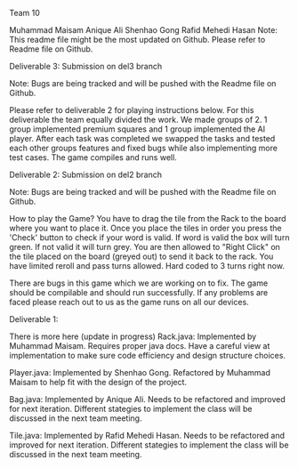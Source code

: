 Team 10

Muhammad Maisam
Anique Ali
Shenhao Gong
Rafid Mehedi Hasan
Note: This readme file might be the most updated on Github. Please refer to Readme file on Github.

Deliverable 3: Submission on del3 branch

Note: Bugs are being tracked and will be pushed with the Readme file on Github.

Please refer to deliverable 2 for playing instructions below.
For this deliverable the team equally divided the work. We made groups of 2. 1 group implemented premium squares and 1 group implemented the AI player. After each task was completed we swapped the tasks and tested each other groups features and fixed bugs while also implementing more test cases. The game compiles and runs well.

Deliverable 2: Submission on del2 branch

Note: Bugs are being tracked and will be pushed with the Readme file on Github. 

How to play the Game?
You have to drag the tile from the Rack to the board where you want to place it. 
Once you place the tiles in order you press the 'Check' button to check if your word is valid. If word is valid the box will turn green. If not valid it will turn grey. You are then allowed to "Right Click" on the tile placed on the board (greyed out) to send it back to the rack. You have limited reroll and pass turns allowed. Hard coded to 3 turns right now.

There are bugs in this game which we are working on to fix. The game should be compilable and should run successfully. If any problems are faced please reach out to us as the game runs on all our devices.

Deliverable 1:

There is more here (update in progress)
Rack.java:
Implemented by Muhammad Maisam.
Requires proper java docs.
Have a careful view at implementation to make sure code efficiency and design structure choices.

Player.java: 
Implemented by Shenhao Gong.
Refactored by Muhammad Maisam to help fit with the design of the project.

Bag.java:
Implemented by Anique Ali.
Needs to be refactored and improved for next iteration.
Different stategies to implement the class will be discussed in the next team meeting.

Tile.java:
Implemented by Rafid Mehedi Hasan. 
Needs to be refactored and improved for next iteration. 
Different stategies to implement the class will be discussed in the next team meeting.


